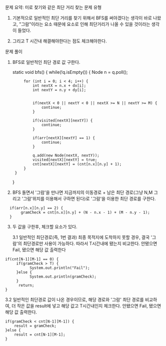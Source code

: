 문제 요약: 미로 찾기와 같은 최단 거리 찾는 문제 유형

1. 기본적으로 일반적인 최단 거리를 찾기 위해서 BFS를 써야겠다는 생각이 바로 나왔고, "그람"이라는 요소 때문에 요소로 인해 최단거리가 나올 수 있을 것이라는 생각이 들었다.

2. 그리고 T 시간내 해결해야한다는 점도 체크해야한다.

 

문제 풀이

1. BFS로 일반적인 최단 경로 값 구한다.

    static void bfs() {
        while(!q.isEmpty()) {
            Node n = q.poll();

            for (int i = 0; i < 4; i++) {
                int nextX = n.x + dx[i];
                int nextY = n.y + dy[i];


                if(nextX < 0 || nextY < 0 || nextX >= N || nextY >= M) {
                    continue;
                }

                if(visited[nextX][nextY]) {
                    continue;
                }

                if(arr[nextX][nextY] == 1) {
                    continue;
                }

                q.add(new Node(nextX, nextY));
                visited[nextX][nextY] = true;
                cnt[nextX][nextY] = (cnt[n.x][n.y] + 1);
            }
        }
    }
   
2.  BFS 돌면서 '그람'을 만나면 지금까지의 이동경로  + 남은 최단 경로(그냥 N,M 그리고 '그람'위치를 이용해서 구하면 된다)로 '그람'을 이용한 최단 경로를 구한다.

```
  if(arr[n.x][n.y] == 2) {
       gramCheck = cnt[n.x][n.y] + (N - n.x - 1) + (M - n.y - 1);
  }
```

3. 두 값을 구한후, 체크할 요소가 있다.

    3.1   일반적인 최단경로(즉, 1번 결과)  최종 목적지에 도착하지 못할 경우, 결국 '그람'의 최단경로만 사용이 가능하다. 따라서 T시간내에 됐는지 비교한다. 안됐으면 Fail, 됐으면 해당 값 출력한다

```
if(cnt[N-1][M-1] == 0) {
     if(gramCheck > T) {
           System.out.println("Fail");
     }else {
           System.out.println(gramCheck);
     }
      return;
}
```

  3.2   일반적인 최단경로 값이 나온 경우이므로, 해당 경로와 '그람' 최단 경로를 비교하여, 더 작은 값을 result에 넣고 해당 값고 T시간내인지 체크한다. 안됐으면 Fail, 됐으면 해당 값 출력한다.

```
if(gramCheck < cnt[N-1][M-1]) {
	result = gramCheck;
}else {
	result = cnt[N-1][M-1];
}
```
